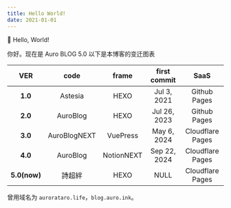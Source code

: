 ```yaml
---
title: Hello World!
date: 2021-01-01
---
```


👏 Hello, World!

你好。现在是 Auro BLOG 5.0
以下是本博客的变迁图表

|VER|code|frame|first commit|SaaS
|:-:|:-:|:-:|:-:|:-:|
|**1.0**|Astesia|HEXO|Jul 3, 2021|Github Pages|
|**2.0**|AuroBlog|HEXO|Jul 26, 2023|Github Pages|
|**3.0**|AuroBlogNEXT|VuePress|May 6, 2024|Cloudflare Pages|
|**4.0**|AuroBlog|NotionNEXT|Sep 22, 2024|Cloudflare Pages|
|**5.0(now)**|詩超絆|HEXO|NULL|Cloudflare Pages|

曾用域名为 `aurorataro.life`，`blog.auro.ink`。
